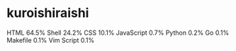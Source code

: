 # kuroishiraishi
HTML              64.5%
Shell             24.2%
CSS               10.1%
JavaScript        0.7%
Python            0.2%
Go                0.1%
Makefile          0.1%
Vim Script        0.1%
